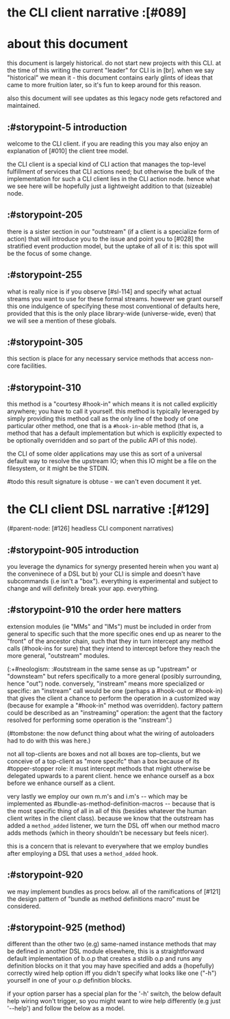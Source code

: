 # the CLI client narrative :[#089]


# about this document

this document is largely historical. do not start new projects with this
CLI. at the time of this writing the current "leader" for CLI is in [br].
when we say "historical" we mean it - this document contains
early glints of ideas that came to more fruition later, so it's fun to
keep around for this reason.

also this document will see updates as this legacy node gets refactored and
maintained.


## :#storypoint-5 introduction

welcome to the CLI client. if you are reading this you may also enjoy
an explanation of [#010] the client tree model.

the CLI client is a special kind of CLI action that manages the top-level
fulfillment of services that CLI actions need; but otherwise the bulk of
the implementation for such a CLI client lies in the CLI action node. hence
what we see here will be hopefully just a lightweight addition to that
(sizeable) node.



## :#storypoint-205

there is a sister section in our "outstream" (if a client is a specialize
form of action) that will introduce you to the issue and point you to
[#028] the stratified event production model, but the uptake of all of it is:
this spot will be the focus of some change.



## :#storypoint-255

what is really nice is if you observe [#sl-114] and specify what actual
streams you want to use for these formal streams. however we grant ourself
this one indulgence of specifying these most conventional of defaults here,
provided that this is the only place library-wide (universe-wide, even) that
we will see a mention of these globals.



## :#storypoint-305

this section is place for any necessary service methods that access
non-core facilities.



## :#storypoint-310

this method is a "courtesy #hook-in" which means it is not called
explicitly anywhere; you have to call it yourself. this method is
typically leveraged by simply providing this method call as the only
line of the body of one particular other method, one that is a
`#hook-in`-able method (that is, a method that has a default implementation
but which is explicitly expected to be optionally overridden and so part of
the public API of this node).

the CLI of some older applications may use this as sort of a universal
default way to resolve the upstream IO; when this IO might be a file on
the filesystem, or it might be the STDIN.

#todo this result signature is obtuse - we can't even document it yet.




# the CLI client DSL narrative :[#129]

(#parent-node: [#126] headless CLI component narratives)

## :#storypoint-905 introduction

you leverage the dynamics for synergy presented herein when you want a) the
conveninece of a DSL but b) your CLI is simple and doesn't have subcommands
(i.e isn't a "box"). everything is experimental and subject to change and will
definitely break your app. everything.



## :#storypoint-910 the order here matters

extension modules (ie "MMs" and "IMs") must be included in order from general
to specific such that the more specific ones end up as nearer to the "front"
of the ancestor chain, such that they in turn intercept any method calls
(#hook-ins for sure) that they intend to intercept before they reach the more
general, "outstream" modules.

(:+#neologism: :#outstream in the same sense as up "upstream" or "downsteam"
but refers specifically to a more general (posibly surrounding, hence "out")
node. conversely, "instream" means more specialized or specific: an "instream"
call would be one (perhaps a #hook-out or #hook-in) that gives the client a
chance to perform the operation in a customized way (because for example
a "#hook-in" method was overridden). factory pattern could be described as an
"instreaming" operation: the agent that the factory resolved for performing
some operation is the "instream".)

(#tombstone: the now defunct thing about what the wiring of autoloaders
had to do with this was here.)

not all top-clients are boxes and not all boxes are top-clients, but we
conceive of a top-client as "more specifc" than a box because of its
#topper-stopper role: it must intercept methods that might otherwise be
delegated upwards to a parent client. hence we enhance ourself as a box
before we enhance ourself as a client.

very lastly we employ our own m.m's and i.m's -- which may be implemented as
#bundle-as-method-definition-macros -- because that is the most specific
thing of all in all of this (besides whatever the human client writes
in the client class). because we know that the outstream has added a
`method_added` listener, we turn the DSL off when our method macro adds
methods (which in theory shouldn't be necessary but feels nicer).

this is a concern that is relevant to everywhere that we employ bundles
after employing a DSL that uses a `method_added` hook.



## :#storypoint-920

we may implement bundles as procs below. all of the ramifications of
[#121] the design pattern of "bundle as method definitions macro" must be
considered.



## :#storypoint-925 (method)

different than the other two (e.g) same-named instance methods that may be
defined in another DSL module elsewhere, this is a straightforward default
implementation of b.o.p that creates a stdlib o.p and runs any definition
blocks on it that you may have specified and adds a (hopefully) correctly
wired help option iff you didn't specify what looks like one ("-h") yourself
in one of your o.p definition blocks.

if your option parser has a special plan for the '-h' switch, the below
default help wiring won't trigger, so you might want to wire help differently
(e.g just '--help') and follow the below as a model.
